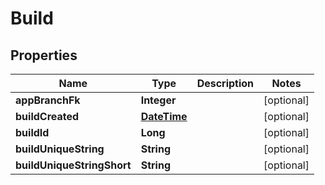 
# Build

## Properties
Name | Type | Description | Notes
------------ | ------------- | ------------- | -------------
**appBranchFk** | **Integer** |  |  [optional]
**buildCreated** | [**DateTime**](DateTime.md) |  |  [optional]
**buildId** | **Long** |  |  [optional]
**buildUniqueString** | **String** |  |  [optional]
**buildUniqueStringShort** | **String** |  |  [optional]



